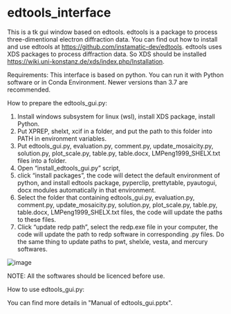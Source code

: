 # edtools_interface
This is a tk gui window based on edtools. edtools is a package to process three-dimentional electron diffraction data. You can find out how to install and use edtools at https://github.com/instamatic-dev/edtools. edtools uses XDS packages to process diffraction data. So XDS should be installed https://wiki.uni-konstanz.de/xds/index.php/Installation.

Requirements:
This interface is based on python. You can run it with Python software or in Conda Environment. Newer versions than 3.7 are recommended. 

How to prepare the edtools_gui.py:
1. Install windows subsystem for linux (wsl), install XDS package, install Python.
2. Put XPREP, shelxt, xcif in a folder, and put the path to this folder into PATH in environment variables.
3. Put edtools_gui.py, evaluation.py, comment.py, update_mosaicity.py, solution.py, plot_scale.py, table.py, table.docx, LMPeng1999_SHELX.txt files into a folder. 
4. Open “install_edtools_gui.py” script, 
5. click “install packages”, the code will detect the default environment of python, and install edtools package, pyperclip, prettytable, pyautogui, docx modules automatically in that environment.
6. Select the folder that containing edtools_gui.py, evaluation.py, comment.py, update_mosaicity.py, solution.py, plot_scale.py, table.py, table.docx, LMPeng1999_SHELX.txt files, the code will update the paths to these files.
7. Click “update redp path”, select the redp.exe file in your computer, the code will update the path to redp software in corresponding .py files. Do the same thing to update paths to pwt, shelxle, vesta, and mercury softwares.

![image](https://user-images.githubusercontent.com/131879369/234630991-04587ad2-9cfc-400f-8d22-4426452dab1f.png)

NOTE: All the softwares should be licenced before use.

How to use edtools_gui.py:

You can find more details in "Manual of edtools_gui.pptx".


